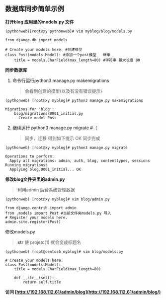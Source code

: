 ## 数据库同步简单示例

**打开blog 应用里的models.py 文件**
```
(pythonweb)[root@xy pythonweb]# vim myblog/blog/models.py
```
```
from django.db import models

# Create your models here. #创建模型
class Post(models.Model): #添加一个post模型   继承
    title = models.CharField(max_length=80) #字符串 最大长度 80
```

**同步数据库**

1. 命令行运行python3 manage.py makemigrations
    > 会看到创建的模型(以及有没有错误提示)
```
(pythonweb) [root@xy myblog]# python3 manage.py makemigrations
```
```
Migrations for 'blog':
    blog/migrations/0001_initial.py
    - Create model Post
```

2. 继续运行 python3 manage.py migrate #（
    > 同步，迁移 得到如下提示  OK 同步完成
```
(pythonweb) [root@xy myblog]# python3 manage.py migrate
```
```
Operations to perform:
  Apply all migrations: admin, auth, blog, contenttypes, sessions
Running migrations:
  Applying blog.0001_initial... OK
```

**修改blog文件夹里的admin.py**
> 利用admin 后台系统管理数据
```
(pythonweb) [root@xy myblog]# vim blog/admin.py
```
    from django.contrib import admin
    from .models import Post #当前文件夹models.py 导入
    # Register your models here.
    admin.site.register(Post)

修改models.py
>  __str__ 使 projetc(1) 就会变成标题名
```
(pythonweb) [root@centos6 myblog]# vim blog/models.py
```
```
# Create your models here.
class Post(models.Model):
    title = models.CharField(max_length=80)

    def __str__(self):
        return self.title
```
**访问 [http://192.168.112.61/admin/blog](http://192.168.112.61/admin/blog/)**
